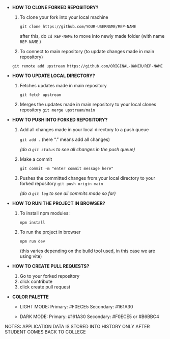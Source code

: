 - **HOW TO CLONE FORKED REPOSITORY?**
    1.  To clone your fork into your local machine
        
         `git clone https://github.com/YOUR-USERNAME/REP-NAME`
        
        after this, do `cd REP-NAME`  to move into newly made folder (with name `REP-NAME` )
        
    
    2.   To connect to main repository (to update changes made in main repository)
    
    `git remote add upstream https://github.com/ORIGINAL-OWNER/REP-NAME` 
    
- **HOW TO UPDATE LOCAL DIRECTORY?**
    1. Fetches updates made in main repository
        
        `git fetch upstream`
        
    
    1. Merges the updates made in main repository to your local clones repository
    `git merge upstream/main`
    
- **HOW TO PUSH INTO FORKED REPOSITORY?**
    1. Add all changes made in your local directory to a push queue
        
        `git add .`   (here “.” means add all changes)
        
        *(do a `git status` to see all changes in the push queue)*
        
    2. Make a commit
        
        `git commit -m "enter commit message here"` 
        
    3. Pushes the committed changes from your local directory to your forked repository
    `git push origin main`
        
        
        *(do a `git log`  to see all commits made so far)*
        
- **HOW TO RUN THE PROJECT IN BROWSER?**
    1. To install npm modules:
        
        `npm install` 
        
    
    1. To run the project in browser
        
        `npm run dev`
        
        (this varies depending on the build tool used, in this case we are using vite)
        
    
- **HOW TO CREATE PULL REQUESTS?**
    1. Go to your forked repository
    2. click contribute
    3. click create pull request

- **COLOR PALETTE**
    - LIGHT MODE:
        Primary: #F0ECE5
        Secondary: #161A30
    
    - DARK MODE:
        Primary: #161A30
        Secondary: #F0ECE5 or #B6BBC4

NOTES:
    APPLICATION DATA IS STORED INTO HISTORY ONLY AFTER STUDENT COMES BACK TO COLLEGE
